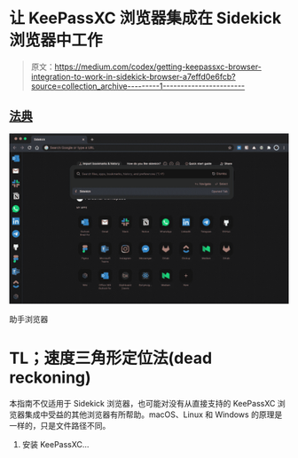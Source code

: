 # 让 KeePassXC 浏览器集成在 Sidekick 浏览器中工作

> 原文：<https://medium.com/codex/getting-keepassxc-browser-integration-to-work-in-sidekick-browser-a7effd0e6fcb?source=collection_archive---------1----------------------->

## [法典](http://medium.com/codex)

![](img/896a7b5bc5980079e6fa673d670311c6.png)

助手浏览器

# TL；速度三角形定位法(dead reckoning)

本指南不仅适用于 Sidekick 浏览器，也可能对没有从直接支持的 KeePassXC 浏览器集成中受益的其他浏览器有所帮助。macOS、Linux 和 Windows 的原理是一样的，只是文件路径不同。

1.  安装 KeePassXC…